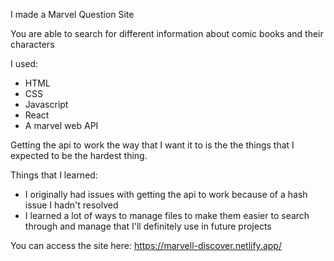 I made a Marvel Question Site

You are able to search for different information about comic books and their characters

I used:

- HTML
- CSS
- Javascript
- React
- A marvel web API

Getting the api to work the way that I want it to is the the things that I expected to be the hardest thing.

Things that I learned:

- I originally had issues with getting the api to work because of a hash issue I hadn't resolved
- I learned a lot of ways to manage files to make them easier to search through and manage that I'll definitely use in future projects

You can access the site here: https://marvell-discover.netlify.app/